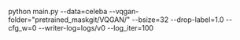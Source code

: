 python main.py --data=celeba --vqgan-folder="pretrained_maskgit/VQGAN/" --bsize=32 --drop-label=1.0 --cfg_w=0 --writer-log=logs/v0 --log_iter=100 